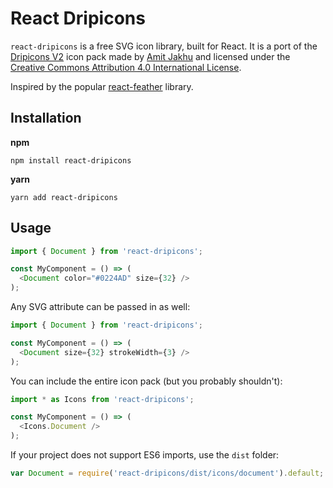 # React Dripicons
`react-dripicons` is a free SVG icon library, built for React. It is a port of the [Dripicons V2](http://demo.amitjakhu.com/dripicons/) icon pack made by [Amit Jakhu](http://amitjakhu.com/) and licensed under the [Creative Commons Attribution 4.0 International License](http://creativecommons.org/licenses/by/4.0/).

Inspired by the popular [react-feather](https://github.com/feathericons/react-feather) library.

## Installation

**npm**

    npm install react-dripicons

**yarn**

    yarn add react-dripicons


## Usage

```js
import { Document } from 'react-dripicons';

const MyComponent = () => (
  <Document color="#0224AD" size={32} />
);
```


Any SVG attribute can be passed in as well:
```js
import { Document } from 'react-dripicons';

const MyComponent = () => (
  <Document size={32} strokeWidth={3} />
);
```


You can include the entire icon pack (but you probably shouldn't):
```js
import * as Icons from 'react-dripicons';

const MyComponent = () => (
  <Icons.Document />
);
```

If your project does not support ES6 imports, use the `dist` folder:
```js
var Document = require('react-dripicons/dist/icons/document').default;
```
